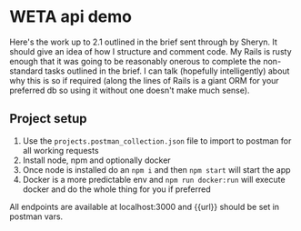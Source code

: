 # WETA api demo

Here's the work up to 2.1 outlined in the brief sent through by Sheryn. It should give an idea of how I structure and comment code. My Rails is rusty enough that it was going to be reasonably onerous to complete the non-standard tasks outlined in the brief. I can talk (hopefully intelligently) about why this is so if required (along the lines of Rails is a giant ORM for your preferred db so using it without one doesn't make much sense).

## Project setup

1. Use the `projects.postman_collection.json` file to import to postman for all working requests
2. Install node, npm and optionally docker
3. Once node is installed do an `npm i` and then `npm start` will start the app
4. Docker is a more predictable env and `npm run docker:run` will execute docker and do the whole thing for you if preferred

All endpoints are available at localhost:3000 and {{url}} should be set in postman vars.
